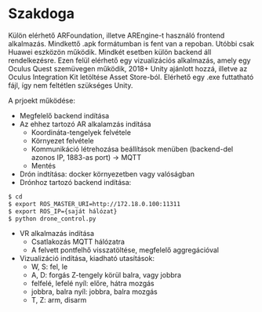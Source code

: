 # Szakdoga

Külön elérhető ARFoundation, illetve AREngine-t használó frontend alkalmazás. Mindkettő .apk formátumban is fent van a repoban. Utóbbi csak Huawei eszközön működik. 
Mindkét esetben külön backend áll rendelkezésre. Ezen felül elérhető egy vizualizációs alkalmazás, amely egy Oculus Quest szemüvegen működik, 2018+ Unity ajánlott hozzá, illetve az Oculus Integration Kit letöltése Asset Store-ból.
Elérhető egy .exe futtatható fájl, így nem feltétlen szükséges Unity.

A prjoekt működése:
- Megfelelő backend indítása
- Az ehhez tartozó AR alkalamzás indítása
  - Koordináta-tengelyek felvétele
  - Környezet felvétele
  - Kommunikáció létrehozása beállítások menüben (backend-del azonos IP, 1883-as port) -> MQTT
  - Mentés
- Drón indtítása: docker környezetben vagy valóságban
- Drónhoz tartozó backend indítása:
```sh
$ cd
$ export ROS_MASTER_URI=http://172.18.0.100:11311
$ export ROS_IP={saját hálózat}
$ python drone_control.py
```
- VR alkalmazás indítása
  - Csatlakozás MQTT hálózatra
  - A felvett pontfelhő visszatöltése, megfelelő aggregációval
- Vizualizáció indítása, kiadható utasítások:
   - W, S: fel, le
   - A, D: forgás Z-tengely körül balra, vagy jobbra
   - felfelé, lefelé nyíl: előre, hátra mozgás
   - jobbra, balra nyíl: jobbra, balra mozgás
   - T, Z: arm, disarm
   
